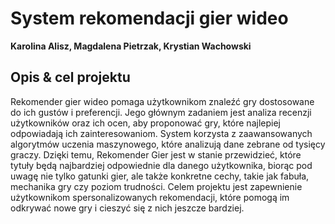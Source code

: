 # System rekomendacji gier wideo
**Karolina Alisz, Magdalena Pietrzak, Krystian Wachowski**

## Opis & cel projektu
Rekomender gier wideo pomaga użytkownikom znaleźć gry dostosowane do ich gustów i preferencji. Jego głównym zadaniem jest analiza recenzji użytkowników oraz ich ocen, aby proponować gry, które najlepiej odpowiadają ich zainteresowaniom. System korzysta z zaawansowanych algorytmów uczenia maszynowego, które analizują dane zebrane od tysięcy graczy. Dzięki temu, Rekomender Gier jest w stanie przewidzieć, które tytuły będą najbardziej odpowiednie dla danego użytkownika, biorąc pod uwagę nie tylko gatunki gier, ale także konkretne cechy, takie jak fabuła, mechanika gry czy poziom trudności. Celem projektu jest zapewnienie użytkownikom spersonalizowanych rekomendacji, które pomogą im odkrywać nowe gry i cieszyć się z nich jeszcze bardziej.